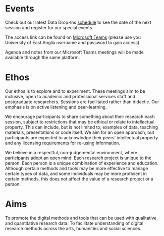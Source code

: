 # Events
Check out our latest Data Drop-Ins [schedule](https://tockify.com/arts.and.humanities/agenda?search=Drop-Ins) to see the date of the next session and register for our special events.

The access link can be found on [Microsoft Teams](https://teams.microsoft.com/l/meetup-join/19%3ameeting_YzgwNTIwYzctMTgwZi00YWIwLTg5ODctZmEyNWJiZWE0Mjg2%40thread.v2/0?context=%7B%22Tid%22%3a%22c65f8795-ba3d-4351-8a07-0865e5d8f090%22%2c%22Oid%22%3a%220c5fcc4f-1d35-444e-b736-df94425d1c56%22%7D) (please use you University of East Anglia username and password to gain access).

Agenda and notes from our Microsoft Teams meetings will be made available through the same platform.

# Ethos
Our ethos is to explore and to experiment. These meetings aim to be inclusive, open to academic and professional services staff and postgraduate researchers. Sessions are facilitated rather than didactic. Our emphasis is on active listening and peer-learning.

We encourage participants to share something about their research each session, subject to restrictions that may be ethical or relate to intellectual property. This can include, but is not limited to, examples of data, teaching materials, presentations or code itself. We aim for an open approach, but participants are expected to acknowledge their peers' intellectual property and any licensing requirements for re-using information.

We believe in a respectful, non-judgemental environment, where participants adopt an open mind. Each research project is unique to the person. Each person is a unique combination of experience and education. Although certain methods and tools may be more effective to manage certain types of data, and some individuals may be more proficient in certain methods, this does not affect the value of a research project or a person.  

# Aims
To promote the digital methods and tools that can be used with qualitative and quantitative research data.
To facilitate understanding of digital research methods across the arts, humanities and social sciences.
